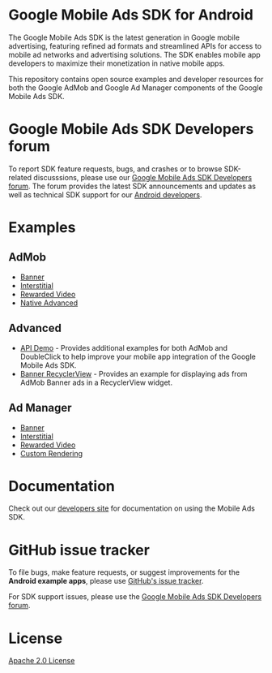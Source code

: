 # Google Mobile Ads SDK for Android

The Google Mobile Ads SDK is the latest generation in Google mobile advertising,
featuring refined ad formats and streamlined APIs for access to mobile ad
networks and advertising solutions. The SDK enables mobile app developers to
maximize their monetization in native mobile apps.

This repository contains open source examples and developer resources for both
the Google AdMob and Google Ad Manager components of the Google Mobile Ads SDK.

# Google Mobile Ads SDK Developers forum

To report SDK feature requests, bugs, and crashes or to browse SDK-related
discusssions, please use our [Google Mobile Ads SDK Developers forum](https://groups.google.com/forum/#!forum/google-admob-ads-sdk).
The forum provides the latest SDK announcements and updates as well as
technical SDK support for our [Android developers](https://groups.google.com/forum/#!categories/google-admob-ads-sdk/android).

# Examples

## AdMob

* [Banner](https://github.com/googlesamples/android-ads/tree/master/admob/BannerExample)
* [Interstitial](https://github.com/googlesamples/android-ads/tree/master/admob/InterstitialExample)
* [Rewarded Video](https://github.com/googlesamples/android-ads/tree/master/admob/RewardedVideoExample)
* [Native Advanced](https://github.com/googlesamples/android-ads/tree/master/admob/NativeAdvancedExample)

## Advanced

* [API Demo](https://github.com/googlesamples/android-ads/tree/master/advanced/APIDemo) - Provides additional examples for both AdMob and DoubleClick to help improve your mobile app integration of the Google Mobile Ads SDK.
* [Banner RecyclerView](https://github.com/googlesamples/android-ads/tree/master/advanced/BannerRecyclerViewExample) - Provides an example for displaying ads from AdMob Banner ads in a RecyclerView widget.

## Ad Manager

*   [Banner](https://github.com/googlesamples/android-ads/tree/master/admanager/BannerExample)
*   [Interstitial](https://github.com/googlesamples/android-ads/tree/master/admanager/InterstitialExample)
*   [Rewarded Video](https://github.com/googlesamples/android-ads/tree/master/admanager/RewardedVideoExample)
*   [Custom Rendering](https://github.com/googlesamples/android-ads/tree/master/admanager/CustomRenderingExample)

# Documentation

Check out our [developers site](https://developers.google.com/admob/)
for documentation on using the Mobile Ads SDK.

# GitHub issue tracker

To file bugs, make feature requests, or suggest improvements for the
**Android example apps**, please use [GitHub's issue tracker](https://github.com/googlesamples/android-ads/issues).

For SDK support issues, please use the [Google Mobile Ads SDK Developers forum](https://groups.google.com/forum/#!forum/google-admob-ads-sdk).

# License

[Apache 2.0 License](http://www.apache.org/licenses/LICENSE-2.0.html)
